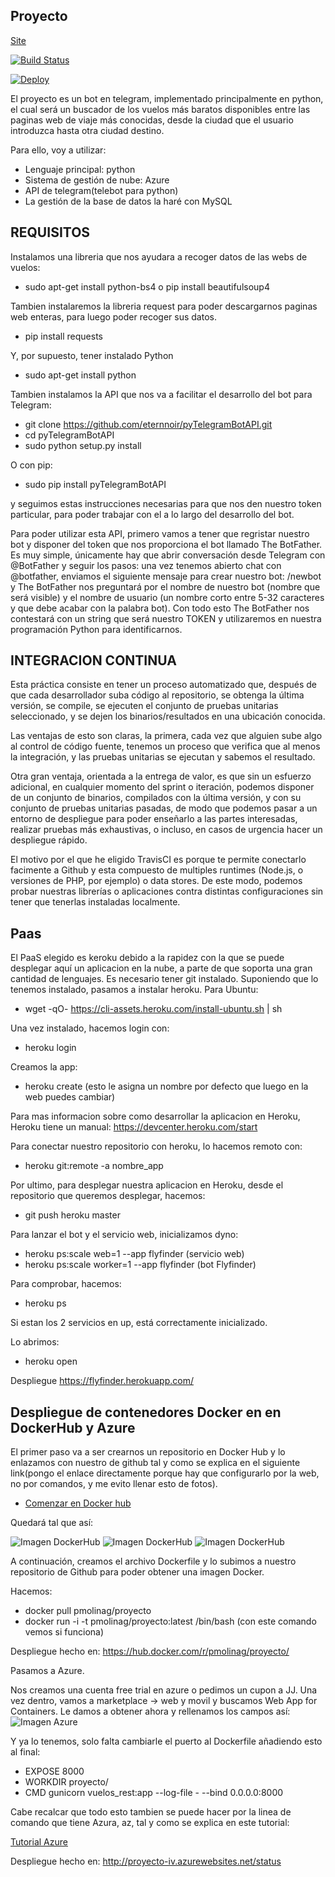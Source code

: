 ## Proyecto

[Site](https://pmolinag.github.io/proyecto/)

[![Build Status](https://travis-ci.org/pmolinag/proyecto.svg?branch=master)](https://travis-ci.org/pmolinag/proyecto)

[![Deploy](https://www.herokucdn.com/deploy/button.svg)](https://heroku.com/deploy?template=https://github.com/pmolinag/proyecto)

El proyecto es un bot en telegram, implementado principalmente en python, el cual será un buscador de los vuelos más baratos disponibles entre las paginas web de viaje más conocidas, desde la ciudad que el usuario introduzca hasta otra ciudad destino.

Para ello, voy a utilizar:

- Lenguaje principal: python
- Sistema de gestión de nube: Azure
- API de telegram(telebot para python)
- La gestión de la base de datos la haré con MySQL

## REQUISITOS
Instalamos una libreria que nos ayudara a recoger datos de las webs de vuelos:
- sudo apt-get install python-bs4 o pip install beautifulsoup4

Tambien instalaremos la libreria request para poder descargarnos paginas web enteras, para luego poder recoger sus datos.

- pip install requests

Y, por supuesto, tener instalado Python
- sudo apt-get install python

Tambien instalamos la API que nos va a facilitar el desarrollo del bot para Telegram:

- git clone https://github.com/eternnoir/pyTelegramBotAPI.git
- cd pyTelegramBotAPI
- sudo python setup.py install

O con pip:

- sudo pip install pyTelegramBotAPI

y seguimos estas instrucciones necesarias para que nos den nuestro token particular, para poder trabajar con el a lo largo del desarrollo del bot.

Para poder utilizar esta API, primero vamos a tener que regristar nuestro bot y disponer del token que nos proporciona el bot llamado The BotFather. Es muy simple, únicamente hay que abrir conversación desde Telegram con @BotFather y seguir los pasos: una vez tenemos abierto chat con @botfather, enviamos el siguiente mensaje para crear nuestro bot: /newbot y The BotFather nos preguntará por el nombre de nuestro bot (nombre que será visible) y el nombre de usuario (un nombre corto entre 5-32 caracteres y que debe acabar con la palabra bot).
Con todo esto The BotFather nos contestará con un string que será nuestro TOKEN y utilizaremos en nuestra programación Python para identificarnos.

## INTEGRACION CONTINUA

Esta práctica consiste en tener un proceso automatizado que, después de que cada desarrollador suba código al repositorio, se obtenga la última versión, se compile, se ejecuten el conjunto de pruebas unitarias seleccionado, y se dejen los binarios/resultados en una ubicación conocida.

Las ventajas de esto son claras, la primera, cada vez que alguien sube algo al control de código fuente, tenemos un proceso que verifica que al menos la integración, y las pruebas unitarias se ejecutan y sabemos el resultado.

Otra gran ventaja, orientada a la entrega de valor, es que sin un esfuerzo adicional, en cualquier momento del sprint o iteración, podemos disponer de un conjunto de binarios, compilados con la última versión, y con su conjunto de pruebas unitarias pasadas, de modo que podemos pasar a un entorno de despliegue para poder enseñarlo a las partes interesadas, realizar pruebas más exhaustivas, o incluso, en casos de urgencia hacer un despliegue rápido.

El motivo por el que he eligido TravisCI es porque te permite conectarlo facimente a Github y esta compuesto de multiples runtimes (Node.js, o versiones de PHP, por ejemplo) o data stores. De este modo, podemos probar nuestras librerías o aplicaciones contra distintas configuraciones sin tener que tenerlas instaladas localmente.

## Paas
El PaaS elegido es keroku debido a la rapidez con la que se puede desplegar aquí un aplicacion en la nube, a parte de que soporta una gran cantidad de lenguajes.
Es necesario tener git instalado. Suponiendo que lo tenemos instalado, pasamos a instalar heroku.
Para Ubuntu:

- wget -qO- https://cli-assets.heroku.com/install-ubuntu.sh | sh

Una vez instalado, hacemos login con:

- heroku login

Creamos la app:

- heroku create   (esto le asigna un nombre por defecto que luego en la web puedes cambiar)

Para mas informacion sobre como desarrollar la aplicacion en Heroku, Heroku tiene un manual:
https://devcenter.heroku.com/start

Para conectar nuestro repositorio con heroku, lo hacemos remoto con:

- heroku git:remote -a nombre_app

Por ultimo, para desplegar nuestra aplicacion en Heroku, desde el repositorio que queremos desplegar, hacemos:

- git push heroku master

Para lanzar el bot y el servicio web, inicializamos dyno:

- heroku ps:scale web=1 --app flyfinder (servicio web)
- heroku ps:scale worker=1 --app flyfinder (bot Flyfinder)

Para comprobar, hacemos:

- heroku ps

Si estan los 2 servicios en up, está correctamente inicializado.

Lo abrimos:

- heroku open

Despliegue https://flyfinder.herokuapp.com/

## Despliegue de contenedores Docker en en DockerHub y Azure
El primer paso va a ser crearnos un repositorio en Docker Hub y lo enlazamos con nuestro de github tal y como se explica en el siguiente link(pongo el enlace directamente porque hay que configurarlo por la web, no por comandos, y me evito llenar esto de fotos).

- [Comenzar en Docker hub](https://github.com/docker/dceu_tutorials/blob/master/08-Automated-builds.md)

Quedará tal que así:

![Imagen DockerHub](./img/docker1.png)
![Imagen DockerHub](./img/docker2.png)
![Imagen DockerHub](./img/docker3.png)

A continuación, creamos el archivo Dockerfile y lo subimos a nuestro repositorio de Github para poder obtener una imagen Docker.

Hacemos:
- docker pull pmolinag/proyecto
- docker run -i -t pmolinag/proyecto:latest /bin/bash (con este comando vemos si funciona)

Despliegue hecho en: https://hub.docker.com/r/pmolinag/proyecto/

Pasamos a Azure.

Nos creamos una cuenta free trial en azure o pedimos un cupon a JJ.
Una vez dentro, vamos a marketplace -> web y movil y buscamos Web App for Containers.
Le damos a obtener ahora y rellenamos los campos así:
![Imagen Azure](./img/azure.png)

Y ya lo tenemos, solo falta cambiarle el puerto al Dockerfile añadiendo esto al final:

- EXPOSE 8000
- WORKDIR proyecto/
- CMD gunicorn vuelos_rest:app --log-file - --bind 0.0.0.0:8000

Cabe recalcar que todo esto tambien se puede hacer por la linea de comando que tiene Azura, az, tal y como se explica en este tutorial:

[Tutorial Azure](https://docs.microsoft.com/es-es/azure/app-service/containers/tutorial-custom-docker-image)

Despliegue hecho en: http://proyecto-iv.azurewebsites.net/status















